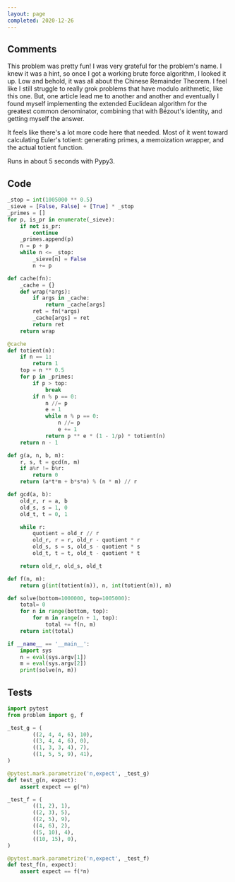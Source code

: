 ```yaml
---
layout: page
completed: 2020-12-26
---
```


## Comments

This problem was pretty fun!  I was very grateful for the problem's name.  I
knew it was a hint, so once I got a working brute force algorithm, I looked it
up.  Low and behold, it was all about the Chinese Remainder Theorem.  I feel
like I still struggle to really grok problems that have modulo arithmetic, like
this one.  But, one article lead me to another and another and eventually I
found myself implementing the extended Euclidean algorithm for the greatest
common denominator, combining that with Bézout's identity, and getting myself
the answer.

It feels like there's a lot more code here that needed.  Most of it went toward
calculating Euler's totient: generating primes, a memoization wrapper, and the
actual totient function.

Runs in about 5 seconds with Pypy3.

## Code

```python
_stop = int(1005000 ** 0.5)
_sieve = [False, False] + [True] * _stop
_primes = []
for p, is_pr in enumerate(_sieve):
    if not is_pr:
        continue
    _primes.append(p)
    n = p + p
    while n <= _stop:
        _sieve[n] = False
        n += p

def cache(fn):
    _cache = {}
    def wrap(*args):
        if args in _cache:
            return _cache[args]
        ret = fn(*args)
        _cache[args] = ret
        return ret
    return wrap

@cache
def totient(n):
    if n == 1:
        return 1
    top = n ** 0.5
    for p in _primes:
        if p > top:
            break
        if n % p == 0:
            n //= p
            e = 1
            while n % p == 0:
                n //= p
                e += 1
            return p ** e * (1 - 1/p) * totient(n)
    return n - 1

def g(a, n, b, m):
    r, s, t = gcd(n, m)
    if a%r != b%r:
        return 0
    return (a*t*m + b*s*n) % (n * m) // r

def gcd(a, b):
    old_r, r = a, b
    old_s, s = 1, 0
    old_t, t = 0, 1

    while r:
        quotient = old_r // r
        old_r, r = r, old_r - quotient * r
        old_s, s = s, old_s - quotient * s
        old_t, t = t, old_t - quotient * t

    return old_r, old_s, old_t

def f(n, m):
    return g(int(totient(n)), n, int(totient(m)), m)

def solve(bottom=1000000, top=1005000):
    total= 0
    for n in range(bottom, top):
        for m in range(n + 1, top):
            total += f(n, m)
    return int(total)

if __name__ == '__main__':
    import sys
    n = eval(sys.argv[1])
    m = eval(sys.argv[2])
    print(solve(n, m))
```

## Tests

```python
import pytest
from problem import g, f

_test_g = (
        ((2, 4, 4, 6), 10),
        ((3, 4, 4, 6), 0),
        ((1, 3, 3, 4), 7),
        ((1, 5, 5, 9), 41),
)

@pytest.mark.parametrize('n,expect', _test_g)
def test_g(n, expect):
    assert expect == g(*n)

_test_f = (
        ((1, 2), 1),
        ((2, 3), 5),
        ((2, 5), 9),
        ((4, 6), 2),
        ((5, 10), 4),
        ((10, 15), 0),
)

@pytest.mark.parametrize('n,expect', _test_f)
def test_f(n, expect):
    assert expect == f(*n)
```
